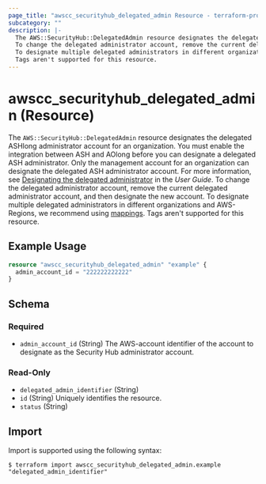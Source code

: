 ```yaml
---
page_title: "awscc_securityhub_delegated_admin Resource - terraform-provider-awscc"
subcategory: ""
description: |-
  The AWS::SecurityHub::DelegatedAdmin resource designates the delegated ASHlong administrator account for an organization. You must enable the integration between ASH and AOlong before you can designate a delegated ASH administrator. Only the management account for an organization can designate the delegated ASH administrator account. For more information, see Designating the delegated administrator https://docs.aws.amazon.com/securityhub/latest/userguide/designate-orgs-admin-account.html#designate-admin-instructions in the User Guide.
  To change the delegated administrator account, remove the current delegated administrator account, and then designate the new account.
  To designate multiple delegated administrators in different organizations and AWS-Regions, we recommend using mappings https://docs.aws.amazon.com/AWSCloudFormation/latest/UserGuide/mappings-section-structure.html.
  Tags aren't supported for this resource.
---
```


# awscc_securityhub_delegated_admin (Resource)

The ``AWS::SecurityHub::DelegatedAdmin`` resource designates the delegated ASHlong administrator account for an organization. You must enable the integration between ASH and AOlong before you can designate a delegated ASH administrator. Only the management account for an organization can designate the delegated ASH administrator account. For more information, see [Designating the delegated administrator](https://docs.aws.amazon.com/securityhub/latest/userguide/designate-orgs-admin-account.html#designate-admin-instructions) in the *User Guide*.
 To change the delegated administrator account, remove the current delegated administrator account, and then designate the new account.
 To designate multiple delegated administrators in different organizations and AWS-Regions, we recommend using [mappings](https://docs.aws.amazon.com/AWSCloudFormation/latest/UserGuide/mappings-section-structure.html).
 Tags aren't supported for this resource.

## Example Usage

```terraform
resource "awscc_securityhub_delegated_admin" "example" {
  admin_account_id = "222222222222"
}
```

<!-- schema generated by tfplugindocs -->
## Schema

### Required

- `admin_account_id` (String) The AWS-account identifier of the account to designate as the Security Hub administrator account.

### Read-Only

- `delegated_admin_identifier` (String)
- `id` (String) Uniquely identifies the resource.
- `status` (String)

## Import

Import is supported using the following syntax:

```shell
$ terraform import awscc_securityhub_delegated_admin.example "delegated_admin_identifier"
```